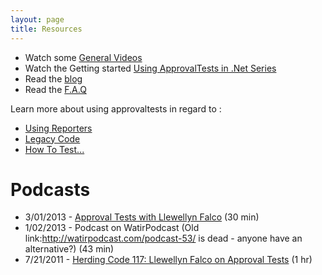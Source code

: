```yaml
---
layout: page
title: Resources
---
```



* Watch some [General Videos](http://approvaltests.sourceforge.net/?q=node/7)
* Watch the Getting started [Using ApprovalTests in .Net Series](http://www.youtube.com/playlist?list=PL0C32F89E8BBB5368&feature=view_all)
* Read the [blog](http://blog.approvaltests.com/)
* Read the [F.A.Q](http://approvaltests.sourceforge.net/?q=node/3)

Learn more about using approvaltests in regard to :

* [Using Reporters](http://blog.approvaltests.com/2011/12/using-reporters-in-approval-tests.html)
* [Legacy Code](http://approvaltests.sourceforge.net/?q=node/8)
* [How To Test...](http://approvaltests.sourceforge.net/?q=node/9)


# Podcasts

* 3/01/2013 - [Approval Tests with  Llewellyn Falco](http://www.hanselminutes.com/360/approval-tests-with-llewellyn-falco) (30 min)
* 1/02/2013 - Podcast on WatirPodcast (Old link:http://watirpodcast.com/podcast-53/ is dead - anyone have an alternative?) (43 min)
* 7/21/2011 -  [Herding Code 117: Llewellyn Falco on Approval Tests](http://www.developerfusion.com/media/122649/herding-code-117-llewellyn-falcon-on-approval-tests/) (1 hr)
